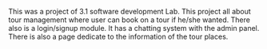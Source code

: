 This was a project of 3.1 software development Lab. This project all about tour management where user can book on a tour if he/she wanted. There also is a login/signup module. It has a chatting system with the admin panel. There is also a page dedicate to the information of the tour places.
